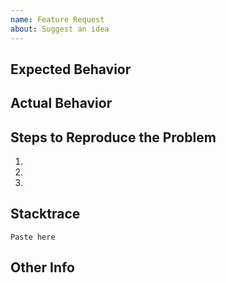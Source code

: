 ```yaml
---
name: Feature Request
about: Suggest an idea
---
```


## Expected Behavior


## Actual Behavior


## Steps to Reproduce the Problem

  1.
  1.
  1.
  
## Stacktrace
  
  ```
  Paste here
  ```

## Other Info